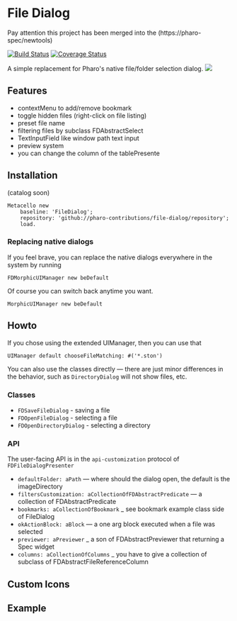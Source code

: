 # File Dialog 
Pay attention this project has been merged into the (https://pharo-spec/newtools)



[![Build Status](https://travis-ci.org/pharo-contributions/file-dialog.svg?branch=master)](https://travis-ci.org/pharo-contributions/file-dialog) [![Coverage Status](https://coveralls.io/repos/github/pharo-contributions/file-dialog/badge.svg)](https://coveralls.io/github/pharo-contributions/file-dialog)

A simple replacement for Pharo's native file/folder selection dialog.
![](figures/file-dialog-3.png)






## Features

* contextMenu to add/remove bookmark
* toggle hidden files (right-click on file listing)
* preset file name
* filtering files by subclass FDAbstractSelect
* TextInputField like window path text input
* preview system
* you can change the column of the tablePresente

## Installation

(catalog soon)

```st
Metacello new
	baseline: 'FileDialog';
	repository: 'github://pharo-contributions/file-dialog/repository';
	load.
```

### Replacing native dialogs

If you feel brave, you can replace the native dialogs everywhere in the system by running

```st
FDMorphicUIManager new beDefault
```

Of course you can switch back anytime you want.

```st
MorphicUIManager new beDefault
```

## Howto

If you chose using the extended UIManager, then you can use that

```st
UIManager default chooseFileMatching: #('*.ston')
```

You can also use the classes directly — there are just minor differences in the behavior, such as `DirectoryDialog` will not show files, etc.

### Classes

* `FDSaveFileDialog` - saving a file
* `FDOpenFileDialog` - selecting a file
* `FDOpenDirectoryDialog` - selecting a directory

### API

The user-facing API is in the `api-customization` protocol of `FDFileDialogPresenter`

* `defaultFolder: aPath` — where should the dialog open, the default is the imageDirectory
* `filtersCustomization: aCollectionOfFDAbstractPredicate` — a collection of FDAbstractPredicate
* `bookmarks: aCollectionOfBookmark` _ see bookmark example class side of FileDialog
* `okActionBlock: aBlock` — a one arg block executed when a file was selected
* `previewer: aPreviewer` _ a son of FDAbstractPreviewer that returning a Spec widget 
* `columns: aCollectionOfColumns` _ you have to give a collection of subclass of FDAbstractFileReferenceColumn

## Custom Icons



## Example



